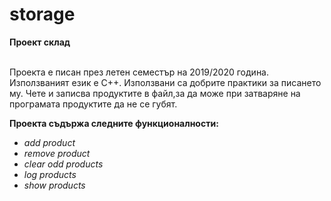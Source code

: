 # storage

**Проект склад<br /><br />**

Проекта е писан през летен семестър на 2019/2020 година. Използваният език е C++. Използвани са добрите практики за писането му. Чете и записва продуктите в файл,за да може при затваряне на програмата продуктите да не се губят.

**Проекта съдържа следните функционалности:<br />**
- *add product<br />*
- *remove product<br />*
- *clear odd products<br />*
- *log products<br />*
- *show products<br />*
